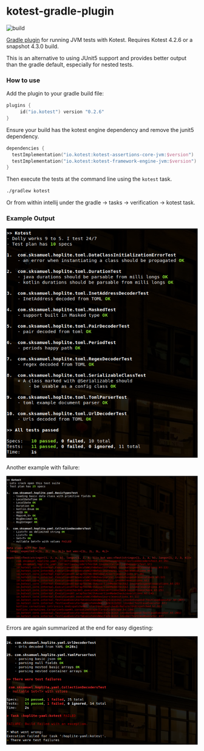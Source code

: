 # kotest-gradle-plugin

![build](https://github.com/kotest/kotest-gradle-plugin/workflows/build/badge.svg)

[Gradle plugin](https://plugins.gradle.org/plugin/io.kotest) for running JVM tests with Kotest. Requires Kotest 4.2.6 or a snapshot 4.3.0 build.

This is an alternative to using JUnit5 support and provides better output than the gradle default, especially for nested tests. 


### How to use

Add the plugin to your gradle build file:

```kotlin
plugins {
     id("io.kotest") version "0.2.6"
}
```

Ensure your build has the kotest engine dependency and remove the junit5 dependency.

```kotlin
dependencies {
  testImplementation("io.kotest:kotest-assertions-core-jvm:$version")
  testImplementation("io.kotest:kotest-framework-engine-jvm:$version")
}
```

Then execute the tests at the command line using the `kotest` task.

```bash
./gradlew kotest
```

Or from within intellij under the gradle -> tasks -> verification -> kotest task.


### Example Output

![output image](docs/output1.png)

Another example with failure:

![output image with failure](docs/output2.png)

Errors are again summarized at the end for easy digesting:

![output image with failure](docs/output3.png)
